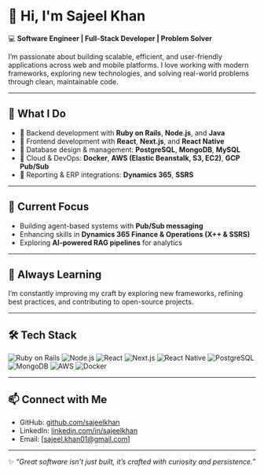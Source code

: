 # 👋 Hi, I'm Sajeel Khan  

💻 **Software Engineer | Full-Stack Developer | Problem Solver**  

I’m passionate about building scalable, efficient, and user-friendly applications across web and mobile platforms. I love working with modern frameworks, exploring new technologies, and solving real-world problems through clean, maintainable code.  

---

## 🚀 What I Do  
- 🔹 Backend development with **Ruby on Rails**, **Node.js**, and **Java**  
- 🔹 Frontend development with **React**, **Next.js**, and **React Native**  
- 🔹 Database design & management: **PostgreSQL**, **MongoDB**, **MySQL**  
- 🔹 Cloud & DevOps: **Docker**, **AWS (Elastic Beanstalk, S3, EC2)**, **GCP Pub/Sub**  
- 🔹 Reporting & ERP integrations: **Dynamics 365**, **SSRS**  

---

## 📌 Current Focus  
- Building agent-based systems with **Pub/Sub messaging**  
- Enhancing skills in **Dynamics 365 Finance & Operations (X++ & SSRS)**  
- Exploring **AI-powered RAG pipelines** for analytics  

---

## 🌱 Always Learning  
I’m constantly improving my craft by exploring new frameworks, refining best practices, and contributing to open-source projects.  

---

## 🛠️ Tech Stack  

![Ruby on Rails](https://img.shields.io/badge/Ruby_on_Rails-CC0000?style=for-the-badge&logo=rubyonrails&logoColor=white)
![Node.js](https://img.shields.io/badge/Node.js-339933?style=for-the-badge&logo=node.js&logoColor=white)
![React](https://img.shields.io/badge/React-20232a?style=for-the-badge&logo=react&logoColor=61dafb)
![Next.js](https://img.shields.io/badge/Next.js-000000?style=for-the-badge&logo=nextdotjs&logoColor=white)
![React Native](https://img.shields.io/badge/React_Native-61DAFB?style=for-the-badge&logo=react&logoColor=black)
![PostgreSQL](https://img.shields.io/badge/PostgreSQL-316192?style=for-the-badge&logo=postgresql&logoColor=white)
![MongoDB](https://img.shields.io/badge/MongoDB-4EA94B?style=for-the-badge&logo=mongodb&logoColor=white)
![AWS](https://img.shields.io/badge/AWS-232F3E?style=for-the-badge&logo=amazonaws&logoColor=white)
![Docker](https://img.shields.io/badge/Docker-2496ED?style=for-the-badge&logo=docker&logoColor=white)

---

## 📫 Connect with Me  

- GitHub: [github.com/sajeelkhan](https://github.com/sajeelkhan)  
- LinkedIn: [linkedin.com/in/sajeelkhan](#) <!-- Replace with your real link -->  
- Email: [sajeel.khan01@gmail.com]<!-- Add your professional email here -->  

---

✨ *“Great software isn’t just built, it’s crafted with curiosity and persistence.”*  
